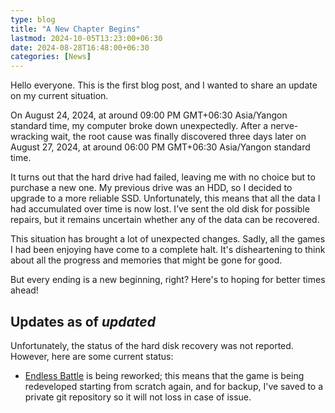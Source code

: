 ```yaml
---
type: blog
title: "A New Chapter Begins"
lastmod: 2024-10-05T13:23:00+06:30
date: 2024-08-28T16:48:00+06:30
categories: [News]
---
```

Hello everyone. This is the first blog post, and I wanted to share an update on my current situation.
<!--more-->
On August 24, 2024, at around 09:00 PM GMT+06:30 Asia/Yangon standard time, my computer broke down unexpectedly. After a nerve-wracking wait, the root cause was finally discovered three days later on August 27, 2024, at around 06:00 PM GMT+06:30 Asia/Yangon standard time.

It turns out that the hard drive had failed, leaving me with no choice but to purchase a new one. My previous drive was an HDD, so I decided to upgrade to a more reliable SSD. Unfortunately, this means that all the data I had accumulated over time is now lost. I’ve sent the old disk for possible repairs, but it remains uncertain whether any of the data can be recovered.

This situation has brought a lot of unexpected changes. Sadly, all the games I had been enjoying have come to a complete halt. It's disheartening to think about all the progress and memories that might be gone for good.

But every ending is a new beginning, right? Here's to hoping for better times ahead!

## Updates as of $updated$
Unfortunately, the status of the hard disk recovery was not reported. However, here are some current status:
* [Endless Battle](https://harrymkt.github.io/endless-battle) is being reworked; this means that the game is being redeveloped starting from scratch again, and for backup, I've saved to a private git repository so it will not loss in case of issue.